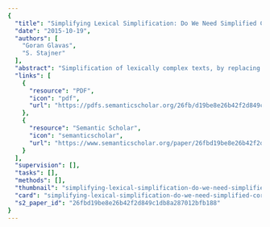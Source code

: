 ```yaml
---
{
  "title": "Simplifying Lexical Simplification: Do We Need Simplified Corpora?",
  "date": "2015-10-19",
  "authors": [
    "Goran Glavas",
    "S. Stajner"
  ],
  "abstract": "Simplification of lexically complex texts, by replacing complex words with their simpler synonyms, helps non-native speakers, children, and language-impaired people understand text better. Recent lexical simplification methods rely on manually simplified corpora, which are expensive and time-consuming to build. We present an unsupervised approach to lexical simplification that makes use of the most recent word vector representations and requires only regular corpora. Results of both automated and human evaluation show that our simple method is as effective as systems that rely on simplified corpora.",
  "links": [
    {
      "resource": "PDF",
      "icon": "pdf",
      "url": "https://pdfs.semanticscholar.org/26fb/d19be8e26b42f2d849c1db8a287012bfb188.pdf"
    },
    {
      "resource": "Semantic Scholar",
      "icon": "semanticscholar",
      "url": "https://www.semanticscholar.org/paper/26fbd19be8e26b42f2d849c1db8a287012bfb188"
    }
  ],
  "supervision": [],
  "tasks": [],
  "methods": [],
  "thumbnail": "simplifying-lexical-simplification-do-we-need-simplified-corpora-thumb.jpg",
  "card": "simplifying-lexical-simplification-do-we-need-simplified-corpora-card.jpg",
  "s2_paper_id": "26fbd19be8e26b42f2d849c1db8a287012bfb188"
}
---
```


